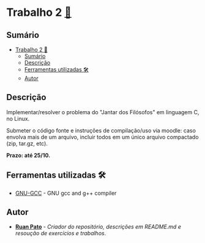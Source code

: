 # Trabalho 2 [:link:](https://github.com/ruanpato/sistemasOperacionais/tree/main/trabalhos/2) #

## Sumário ##

- [Trabalho 2 :link:](#trabalho-2-link)
  - [Sumário](#sumário)
  - [Descrição](#descrição)
  - [Ferramentas utilizadas 🛠️](#ferramentas-utilizadas-️)
  - [Autor](#autor)

## Descrição ##

Implementar/resolver o problema do "Jantar dos Filósofos" em linguagem C, no Linux.

Submeter o código fonte e instruções de compilação/uso via moodle: caso envolva mais de um arquivo, incluir todos em um único arquivo compactado (zip, tar.gz, etc).

**Prazo: até 25/10.**

## Ferramentas utilizadas 🛠️ ##

- [GNU-GCC](https://gcc.gnu.org/) - GNU gcc and g++ compiler

## Autor ##

- **[Ruan Pato](https://github.com/ruanpato)** - *Criador do repositório, descrições em README.md e resoução de exercícios e trabalhos*.
